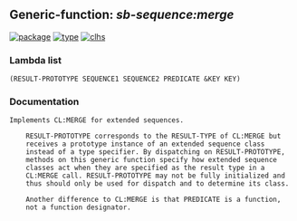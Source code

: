 ## Generic-function: ***sb-sequence:merge***
[![package](https://img.shields.io/badge/Package-SB--SEQUENCE-5f9ea0.svg?style=social&colorA=999999)](../) [![type](https://img.shields.io/badge/Type-Generic--Function-5f9ea0.svg?style=social&colorA=999999)](../#generic-function) [![clhs](https://img.shields.io/badge/CLHS-MERGE-5f9ea0.svg?style=social&colorA=999999)](http://www.lispworks.com/documentation/HyperSpec/Body/f_merge.htm) 
### Lambda list
```
(RESULT-PROTOTYPE SEQUENCE1 SEQUENCE2 PREDICATE &KEY KEY)
```
### Documentation
```
Implements CL:MERGE for extended sequences.

    RESULT-PROTOTYPE corresponds to the RESULT-TYPE of CL:MERGE but
    receives a prototype instance of an extended sequence class
    instead of a type specifier. By dispatching on RESULT-PROTOTYPE,
    methods on this generic function specify how extended sequence
    classes act when they are specified as the result type in a
    CL:MERGE call. RESULT-PROTOTYPE may not be fully initialized and
    thus should only be used for dispatch and to determine its class.

    Another difference to CL:MERGE is that PREDICATE is a function,
    not a function designator.
```
